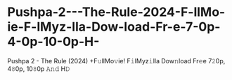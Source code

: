 # Pushpa-2---The-Rule-2024-F-llMo-ie-F-lMyz-lla-Dow-load-Fr-e-7-0p-4-0p-10-0p-H-
Pushpa 2 - The Rule (2024) +F𝚞llMo𝚟ie! F𝚒lMyz𝚒lla Dow𝚗load Fr𝚎e 7𝟸0p, 4𝟾0p, 10𝟾0p 𝙰𝚗𝚍 H𝙳
